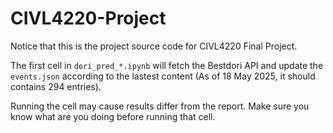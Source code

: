 # CIVL4220-Project
Notice that this is the project source code for CIVL4220 Final Project.

The first cell in `dori_pred_*.ipynb` will fetch the Bestdori API and update the `events.json` according to the lastest content (As of 18 May 2025, it should contains 294 entries).

Running the cell may cause results differ from the report. Make sure you know what are you doing before running that cell.
